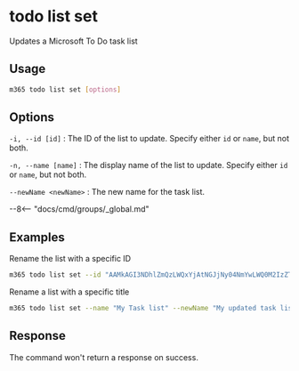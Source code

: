 # todo list set

Updates a Microsoft To Do task list

## Usage

```sh
m365 todo list set [options]
```

## Options

`-i, --id [id]`
: The ID of the list to update. Specify either `id` or `name`, but not both.

`-n, --name [name]`
: The display name of the list to update. Specify either `id` or `name`, but not both.

`--newName <newName>`
: The new name for the task list.

--8<-- "docs/cmd/groups/_global.md"

## Examples

Rename the list with a specific ID

```sh
m365 todo list set --id "AAMkAGI3NDhlZmQzLWQxYjAtNGJjNy04NmYwLWQ0M2IzZTNlMDUwNAAuAAAAAACQ1l2jfH6VSZraktP8Z7auAQCbV93BagWITZhL3J6BMqhjAAD9pHIhAAA=" --newName "My updated task list"
```

Rename a list with a specific title

```sh
m365 todo list set --name "My Task list" --newName "My updated task list"
```

## Response

The command won't return a response on success.
